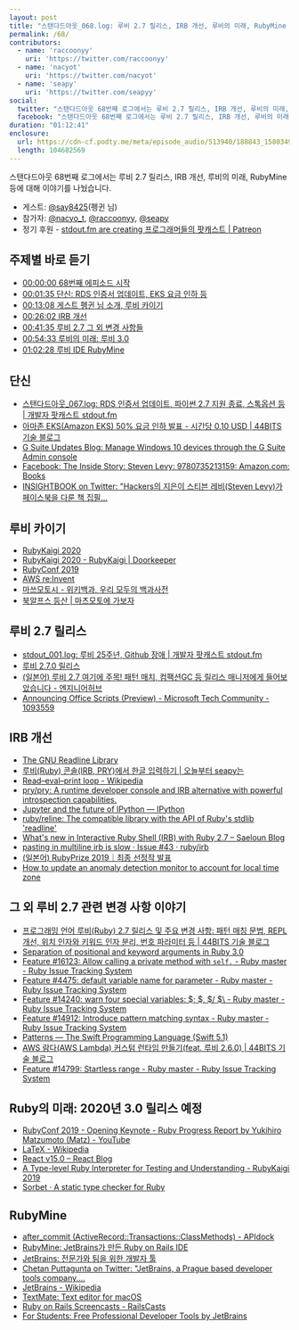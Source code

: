 ```yaml
---
layout: post
title: "스탠다드아웃_068.log: 루비 2.7 릴리스, IRB 개선, 루비의 미래, RubyMine 등"
permalink: /68/
contributors:
  - name: 'raccoonyy'
    uri: 'https://twitter.com/raccoonyy'
  - name: 'nacyot'
    uri: 'https://twitter.com/nacyot'
  - name: 'seapy'
    uri: 'https://twitter.com/seapyy'
social:
  twitter: "스탠다드아웃 68번째 로그에서는 루비 2.7 릴리스, IRB 개선, 루비의 미래, RubyMine 등에 대해서 이야기를 나눴습니다."
  facebook: "스탠다드아웃 68번째 로그에서는 루비 2.7 릴리스, IRB 개선, 루비의 미래, RubyMine 등에 대해서 이야기를 나눴습니다."
duration: "01:12:41"
enclosure:
  url: https://cdn-cf.podty.me/meta/episode_audio/513940/188843_1580349310952.mp3
  length: 104682569
---
```


스탠다드아웃 68번째 로그에서는 루비 2.7 릴리스, IRB 개선, 루비의 미래, RubyMine 등에 대해 이야기를 나눴습니다.

* 게스트: [@say8425][say](펭귄 님)
* 참가자: [@nacyo_t][nac], [@raccoonyy][rac], [@seapy][sea]
* 정기 후원 - [stdout.fm are creating 프로그래머들의 팟캐스트 \| Patreon](https://www.patreon.com/stdoutfm)

[nac]: https://twitter.com/nacyo_t
[rac]: https://twitter.com/raccoonyy
[sea]: https://twitter.com/seapy
[say]: https://twitter.com/say8425/


## 주제별 바로 듣기
* <a href="#" onclick="jumpPlayer(0.0); return false;">00:00:00 68번째 에피소드 시작</a>
* <a href="#" onclick="jumpPlayer(95.0); return false;">00:01:35 단신: RDS 인증서 업데이트, EKS 요금 인하 등</a>
* <a href="#" onclick="jumpPlayer(788.0); return false;">00:13:08 게스트 펭귄 님 소개, 루비 카이기</a>
* <a href="#" onclick="jumpPlayer(1562.0); return false;">00:26:02 IRB 개선</a>
* <a href="#" onclick="jumpPlayer(2495.0); return false;">00:41:35 루비 2.7 그 외 변경 사항들</a>
* <a href="#" onclick="jumpPlayer(3273.0); return false;">00:54:33 루비의 미래: 루비 3.0</a>
* <a href="#" onclick="jumpPlayer(3748.0); return false;">01:02:28 루비 IDE RubyMine</a>


## 단신
* [스탠다드아웃_067.log: RDS 인증서 업데이트, 파이썬 2.7 지원 종료, 스톡옵션 등 \| 개발자 팟캐스트 stdout.fm](https://stdout.fm/67/)
* [아마존 EKS(Amazon EKS) 50% 요금 인하 발표 - 시간당 0.10 USD \| 44BITS 기술 블로그](https://www.44bits.io/ko/post/news--amazon-eks-price-reduction)
* [G Suite Updates Blog: Manage Windows 10 devices through the G Suite Admin console](https://gsuiteupdates.googleblog.com/2020/01/windows-10-gsuite-admin-single-sign-on-sso.html)
* [Facebook: The Inside Story: Steven Levy: 9780735213159: Amazon.com: Books](https://www.amazon.com/Facebook-Inside-Story-Steven-Levy/dp/0735213151/ref=sr_1_1?keywords=facebook+steven+levy&qid=1580347148&sr=8-1)
* [INSIGHTBOOK on Twitter: "Hackers의 지은이 스티븐 레비(Steven Levy)가 페이스북을 다룬 책 집필...](https://mobile.twitter.com/insightbook/status/1218030801926754304)

## 루비 카이기
* [RubyKaigi 2020](https://rubykaigi.org/2020)
* [RubyKaigi 2020 - RubyKaigi \| Doorkeeper](https://rubykaigi.doorkeeper.jp/events/102599)
* [RubyConf 2019](https://rubyconf.org/)
* [AWS re:Invent](https://reinvent.awsevents.com/)
* [마쓰모토시 - 위키백과, 우리 모두의 백과사전](https://ko.wikipedia.org/wiki/%EB%A7%88%EC%93%B0%EB%AA%A8%ED%86%A0%EC%8B%9C)
* [북알프스 등산 \| 마츠모토에 가보자](https://visitmatsumoto.com/ko/coverstory/climbingalps/)

## 루비 2.7 릴리스
* [stdout_001.log: 루비 25주년, Github 장애 \| 개발자 팟캐스트 stdout.fm](https://stdout.fm/1/)
* [루비 2.7.0 릴리스](https://www.ruby-lang.org/ko/news/2019/12/25/ruby-2-7-0-released/)
* [(일본어) 루비 2.7 여기에 주목! 패턴 매치, 컴팩션GC 등 릴리스 매니저에게 들어보았습니다 - 엔지니어허브](https://employment.en-japan.com/engineerhub/entry/2019/12/26/103000)
* [Announcing Office Scripts (Preview) - Microsoft Tech Community - 1093559](https://techcommunity.microsoft.com/t5/excel-blog/announcing-office-scripts-preview/ba-p/1093559)

## IRB 개선
* [The GNU Readline Library](https://tiswww.case.edu/php/chet/readline/rltop.html)
* [루비(Ruby) 콘솔(IRB, PRY)에서 한글 입력하기 \| 오늘부터 seapy는](https://blog.iamseapy.com/archives/177)
* [Read–eval–print loop - Wikipedia](https://en.wikipedia.org/wiki/Read%E2%80%93eval%E2%80%93print_loop)
* [pry/pry: A runtime developer console and IRB alternative with powerful introspection capabilities.](https://github.com/pry/pry)
* [Jupyter and the future of IPython — IPython](https://ipython.org/)
* [ruby/reline: The compatible library with the API of Ruby's stdlib 'readline'](https://github.com/ruby/reline)
* [What's new in Interactive Ruby Shell (IRB) with Ruby 2.7 – Saeloun Blog](https://blog.saeloun.com/2019/09/23/new-irb-features.html)
* [pasting in multiline irb is slow · Issue #43 · ruby/irb](https://github.com/ruby/irb/issues/43)
* [(일본어) RubyPrize 2019｜최종 선정작 발표](https://rubyprize.jp/ja/nominees_19.html)
* [How to update an anomaly detection monitor to account for local time zone](https://docs.datadoghq.com/monitors/faq/how-to-update-anomaly-monitor-timezone/)

## 그 외 루비 2.7 관련 변경 사항 이야기
* [프로그래밍 언어 루비(Ruby) 2.7 릴리스 및 주요 변경 사항: 패턴 매칭 문법, REPL 개선, 위치 인자와 키워드 인자 분리, 번호 파라미터 등 \| 44BITS 기술 블로그](https://www.44bits.io/ko/post/news--ruby-2-7-released)
* [Separation of positional and keyword arguments in Ruby 3.0](https://www.ruby-lang.org/en/news/2019/12/12/separation-of-positional-and-keyword-arguments-in-ruby-3-0/)
* [Feature #16123: Allow calling a private method with `self.` - Ruby master - Ruby Issue Tracking System](https://bugs.ruby-lang.org/issues/16123)
* [Feature #4475: default variable name for parameter - Ruby master - Ruby Issue Tracking System](https://bugs.ruby-lang.org/issues/4475)
* [Feature #14240: warn four special variables: $; $, $/ $\ - Ruby master - Ruby Issue Tracking System](https://bugs.ruby-lang.org/issues/14240)
* [Feature #14912: Introduce pattern matching syntax - Ruby master - Ruby Issue Tracking System](https://bugs.ruby-lang.org/issues/14912)
* [Patterns — The Swift Programming Language (Swift 5.1)](https://docs.swift.org/swift-book/ReferenceManual/Patterns.html)
* [AWS 람다(AWS Lambda) 커스텀 런타임 만들기(feat. 루비 2.6.0) \| 44BITS 기술 블로그](https://www.44bits.io/ko/post/how-to-create-aws-lambda-custom-runtime-feat-ruby-2-6-0)
* [Feature #14799: Startless range - Ruby master - Ruby Issue Tracking System](https://bugs.ruby-lang.org/issues/14799)

## Ruby의 미래: 2020년 3.0 릴리스 예정
* [RubyConf 2019 - Opening Keynote - Ruby Progress Report by Yukihiro Matzumoto (Matz) - YouTube](https://www.youtube.com/watch?v=2g9R7PUCEXo)
* [LaTeX - Wikipedia](https://en.wikipedia.org/wiki/LaTeX)
* [React v15.0 – React Blog](https://ja.reactjs.org/blog/2016/04/07/react-v15.html)
* [A Type-level Ruby Interpreter for Testing and Understanding - RubyKaigi 2019](https://rubykaigi.org/2019/presentations/mametter.html#apr18)
* [Sorbet · A static type checker for Ruby](https://sorbet.org/)

## RubyMine
* [after_commit (ActiveRecord::Transactions::ClassMethods) - APIdock](https://apidock.com/rails/ActiveRecord/Transactions/ClassMethods/after_commit)
* [RubyMine: JetBrains가 만든 Ruby on Rails IDE](https://www.jetbrains.com/ko-kr/ruby/)
* [JetBrains: 전문가와 팀을 위한 개발자 툴](https://www.jetbrains.com/ko-kr/)
* [Chetan Puttagunta on Twitter: "JetBrains, a Prague based developer tools company....](https://twitter.com/chetanp/status/1205907182396395525)
* [JetBrains - Wikipedia](https://en.wikipedia.org/wiki/JetBrains)
* [TextMate: Text editor for macOS](https://macromates.com/)
* [Ruby on Rails Screencasts - RailsCasts](http://railscasts.com/)
* [For Students: Free Professional Developer Tools by JetBrains](https://www.jetbrains.com/student/)
